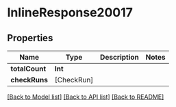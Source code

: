 # InlineResponse20017

## Properties
Name | Type | Description | Notes
------------ | ------------- | ------------- | -------------
**totalCount** | **Int** |  | 
**checkRuns** | [CheckRun] |  | 

[[Back to Model list]](../README.md#documentation-for-models) [[Back to API list]](../README.md#documentation-for-api-endpoints) [[Back to README]](../README.md)


